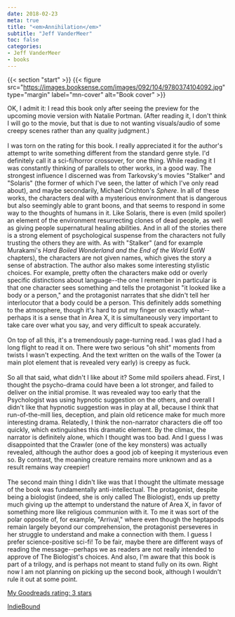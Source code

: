 ```yaml
---
date: 2018-02-23
meta: true
title: "<em>Annihilation</em>"
subtitle: "Jeff VanderMeer"
toc: false
categories:
- Jeff VanderMeer
- books
---
```


{{< section "start" >}}
{{< figure src="https://images.booksense.com/images/092/104/9780374104092.jpg" type="margin" label="mn-cover" alt="Book cover" >}}

OK, I admit it: I read this book only after seeing the preview for the upcoming movie version with Natalie Portman. (After reading it, I don't think I will go to the movie, but that is due to not wanting visuals/audio of some creepy scenes rather than any quality judgment.)<br /><br />I was torn on the rating for this book. I really appreciated it for the author's attempt to write something different from the standard genre style. I'd definitely call it a sci-fi/horror crossover, for one thing. While reading it I was constantly thinking of parallels to other works, in a good way. The strongest influence I discerned was from Tarkovsky's movies "Stalker" and "Solaris" (the former of which I've seen, the latter of which I've only read about), and maybe secondarily, Michael Crichton's _Sphere_. In all of these works, the characters deal with a mysterious environment that is dangerous but also seemingly able to grant boons, and that seems to respond in some way to the thoughts of humans in it. Like Solaris, there is even (mild spoiler) an element of the environment resurrecting clones of dead people, as well as giving people supernatural healing abilities. And in all of the stories there is a strong element of psychological suspense from the characters not fully trusting the others they are with. As with "Stalker" (and for example Murakami's _Hard Boiled Wonderland and the End of the World_ EotW chapters), the characters are not given names, which gives the story a sense of abstraction. The author also makes some interesting stylistic choices. For example, pretty often the characters make odd or overly specific distinctions about language--the one I remember in particular is that one character sees something and tells the protagonist "it looked like a body or a person," and the protagonist narrates that she didn't tell her interlocutor that a body could be a person. This definitely adds something to the atmosphere, though it's hard to put my finger on exactly what--perhaps it is a sense that in Area X, it is simultaneously very important to take care over what you say, and very difficult to speak accurately.<br /><br />On top of all this, it's a tremendously page-turning read. I was glad I had a long flight to read it on. There were two serious "oh shit" moments from twists I wasn't expecting. And the text written on the walls of the Tower (a main plot element that is revealed very early) is creepy as fuck. <br /><br />So all that said, what didn't I like about it? Some mild spoilers ahead. First, I thought the psycho-drama could have been a lot stronger, and failed to deliver on the initial promise. It was revealed way too early that the Psychologist was using hypnotic suggestion on the others, and overall I didn't like that hypnotic suggestion was in play at all, because I think that run-of-the-mill lies, deception, and plain old reticence make for much more interesting drama. Relatedly, I think the non-narrator characters die off too quickly, which extinguishes this dramatic element. By the climax, the narrator is definitely alone, which I thought was too bad. And I guess I was disappointed that the Crawler (one of the key monsters) was actually revealed, although the author does a good job of keeping it mysterious even so. By contrast, the moaning creature remains more unknown and as a result remains way creepier!<br /><br />The second main thing I didn't like was that I thought the ultimate message of the book was fundamentally anti-intellectual. The protagonist, despite being a biologist (indeed, she is only called The Biologist), ends up pretty much giving up the attempt to understand the nature of Area X, in favor of something more like religious communion with it. To me it was sort of the polar opposite of, for example, "Arrival," where even though the heptapods remain largely beyond our comprehension, the protagonist perseveres in her struggle to understand and make a connection with them. I guess I prefer science-positive sci-fi! To be fair, maybe there are different ways of reading the message--perhaps we as readers are not really intended to approve of The Biologist's choices. And also, I'm aware that this book is part of a trilogy, and is perhaps not meant to stand fully on its own. Right now I am not planning on picking up the second book, although I wouldn't rule it out at some point.

[My Goodreads rating: 3 stars](https://www.goodreads.com/review/show/2298694289)  

[IndieBound](https://www.indiebound.org/book/9780374104092)
